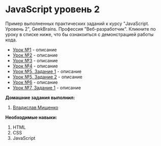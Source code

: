 # JavaScript уровень 2
Пример выполненных практических заданий к курсу "JavaScript. Уровень 2", GeekBrains. Профессия "Веб-разработчик".
Кликните по уроку в списке ниже, что бы ознакоиться с демонстрацией работы кода.
- [Урок №1](https://geekbrains-web.github.io/homework-js2/Lesson%2001/) - описание
- [Урок №2](https://geekbrains-web.github.io/homework-js2/Lesson%2002/) - описание
- [Урок №3](https://geekbrains-web.github.io/homework-js2/Lesson%2003/) - описание
- [Урок №4](https://geekbrains-web.github.io/homework-js2/Lesson%2004/) - описание
- [Урок №5, Задание 1](https://geekbrains-web.github.io/homework-js2/Lesson%2005/Basket/) - описание
- [Урок №5, Задание 2](https://geekbrains-web.github.io/homework-js2/Lesson%2005/Review/) - описание
- [Урок №6](https://geekbrains-web.github.io/homework-js2/Lesson%2006/) - описание
- [Урок №7, Задание 1](https://geekbrains-web.github.io/homework-js2/Lesson%2007/dist/) - описание

**Домашние задания выполнил:**
1. [Владислав Мищенко](https://github.com/vamischenko)

**Необходимые навыки:**
1. HTML
2. CSS
3. JavaScript

